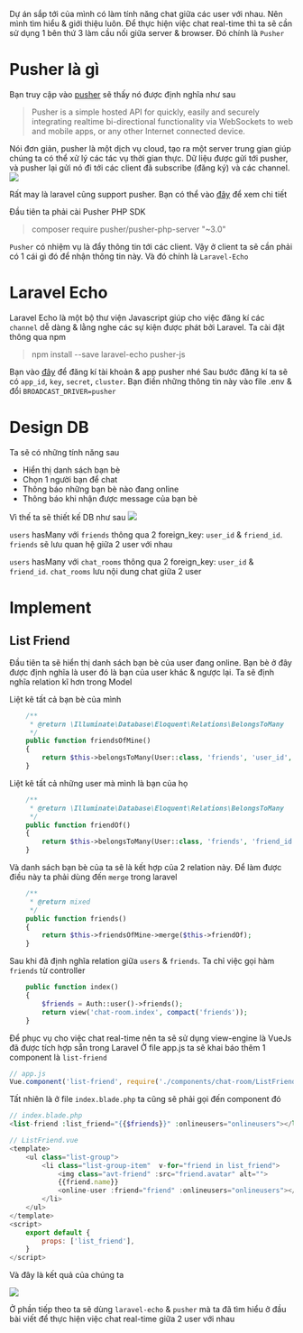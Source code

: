 Dự án sắp tới của mình có làm tính năng chat giữa các user với nhau. Nên mình tìm hiểu & giới thiệu luôn. Để thực hiện việc chat real-time thì ta sẽ cần sử dụng 1 bên thứ 3 làm cầu nối giữa server & browser. Đó chính là `Pusher`

# Pusher là gì
Bạn truy cập vào [pusher](https://pusher.com/) sẽ thấy nó được định nghĩa như sau
> Pusher is a simple hosted API for quickly, easily and securely integrating realtime bi-directional functionality via WebSockets to web and mobile apps, or any other Internet connected device.
> 
Nói đơn giản, pusher là một dịch vụ cloud, tạo ra một server trung gian giúp chúng ta có thể xử lý các tác vụ thời gian thực. Dữ liệu được gửi tới pusher, và pusher lại gửi nó đi tới các client đã subscribe (đăng ký) và các channel.
![](https://images.viblo.asia/76ff5b28-36d1-4ef0-8c86-446ec687c5e2.png)

Rất may là laravel cũng support pusher. Bạn có thể vào [đây](https://laravel.com/docs/5.6/broadcasting#driver-prerequisites) để xem chi tiết

Đầu tiên ta phải cài Pusher PHP SDK
> composer require pusher/pusher-php-server "~3.0"
> 

`Pusher` có nhiệm vụ là đẩy thông tin tới các client. Vậy ở client ta sẽ cần phải có 1 cái gì đó để nhận thông tin này. Và đó chính là `Laravel-Echo`

# Laravel Echo
Laravel Echo là một bộ thư viện Javascript giúp cho việc đăng kí các `channel` dễ dàng & lằng nghe các sự kiện được phát bởi Laravel. Ta cài đặt thông qua npm
> npm install --save laravel-echo pusher-js
> 

Bạn vào [đây](https://dashboard.pusher.com/accounts/sign_in) để đăng kí tài khoản & app pusher nhé
Sau bước đăng kí ta sẽ có `app_id`, `key`, `secret`, `cluster`. Bạn điền những thông tin này vào file .env & đổi `BROADCAST_DRIVER=pusher`

# Design DB
Ta sẽ có những tính năng sau
* Hiển thị danh sách bạn bè
* Chọn 1 người bạn để chat
* Thông báo những bạn bè nào đang online
* Thông báo khi nhận được message của bạn bè

Vì thế ta sẽ thiết kế DB như sau ![](https://images.viblo.asia/4d93b6ab-1dc9-4c09-a3a7-ecf50ff5e5a0.png)

`users` hasMany với `friends` thông qua 2 foreign_key: `user_id` & `friend_id`. `friends` sẽ lưu quan hệ giữa 2 user với nhau

`users` hasMany với `chat_rooms` thông qua 2 foreign_key: `user_id` & `friend_id`. `chat_rooms` lưu nội dung chat giữa 2 user

# Implement
## List Friend
Đầu tiên ta sẽ hiển thị danh sách bạn bè của user đang online. Bạn bè ở đây được định nghĩa là user đó là bạn của user khác & ngược lại. Ta sẽ định nghĩa relation kĩ hơn trong Model

Liệt kê tất cả bạn bè của mình
```php
    /**
     * @return \Illuminate\Database\Eloquent\Relations\BelongsToMany
     */
    public function friendsOfMine()
    {
        return $this->belongsToMany(User::class, 'friends', 'user_id', 'friend_id');
    }
```

Liệt kê tất cả những user mà mình là bạn của họ
```php
    /**
     * @return \Illuminate\Database\Eloquent\Relations\BelongsToMany
     */
    public function friendOf()
    {
        return $this->belongsToMany(User::class, 'friends', 'friend_id', 'user_id');
    }
```
Và danh sách bạn bè của ta sẽ là kết hợp của 2 relation này. Để làm được điều này ta phải dùng đến `merge` trong laravel
```php
    /**
     * @return mixed
     */
    public function friends()
    {
        return $this->friendsOfMine->merge($this->friendOf);
    }
```
Sau khi đã định nghĩa relation giữa `users` & `friends`. Ta chỉ việc gọi hàm `friends` từ controller
```php
    public function index()
    {
        $friends = Auth::user()->friends();
        return view('chat-room.index', compact('friends'));
    }
```
Để phục vụ cho việc chat real-time nên ta sẽ sử dụng view-engine là VueJs đã được tích hợp sẵn trong Laravel
Ở file app.js ta sẽ khai báo thêm 1 component là `list-friend`
```javascript
// app.js
Vue.component('list-friend', require('./components/chat-room/ListFriend.vue'));
```
Tất nhiên là ở file `index.blade.php` ta cũng sẽ phải gọi đến component đó
```php
// index.blade.php
<list-friend :list_friend="{{$friends}}" :onlineusers="onlineusers"></list-friend>
```
```javascript
// ListFriend.vue
<template>
    <ul class="list-group">
        <li class="list-group-item"  v-for="friend in list_friend">
            <img class="avt-friend" :src="friend.avatar" alt="">
            {{friend.name}}
            <online-user :friend="friend" :onlineusers="onlineusers"></online-user>
        </li>
    </ul>                
</template>
<script>
    export default {
        props: ['list_friend'],
    }
</script>
```
Và đây là kết quả của chúng ta

![](https://images.viblo.asia/89da1805-ae50-4758-9991-08359e6a1eed.png)

Ở phần tiếp theo ta sẽ dùng `laravel-echo` & `pusher` mà ta đã tìm hiểu ở đầu bài viết để thực hiện việc chat real-time giữa 2 user với nhau